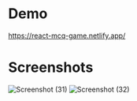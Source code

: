 # Demo
https://react-mcq-game.netlify.app/

# Screenshots
![Screenshot (31)](https://github.com/Dinesh-Gautam/mcq-game/assets/69267018/a2537db6-ccd3-41c0-ada0-65b15dcf1a56)
![Screenshot (32)](https://github.com/Dinesh-Gautam/mcq-game/assets/69267018/424dc0eb-1fd8-4674-b2e7-0f9c1c7ac4c0)
